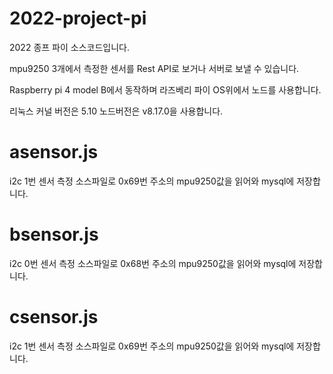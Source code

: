 # 2022-project-pi

2022 종프 파이 소스코드입니다.

mpu9250 3개에서 측정한 센서를 Rest API로 보거나 서버로 보낼 수 있습니다.

Raspberry pi 4 model B에서 동작하며 라즈베리 파이 OS위에서 노드를 사용합니다.

리눅스 커널 버전은 5.10 노드버전은 v8.17.0을 사용합니다.

# asensor.js
i2c 1번 센서 측정 소스파일로 0x69번 주소의 mpu9250값을 읽어와 mysql에 저장합니다.
# bsensor.js
i2c 0번 센서 측정 소스파일로 0x68번 주소의 mpu9250값을 읽어와 mysql에 저장합니다.
# csensor.js
i2c 1번 센서 측정 소스파일로 0x69번 주소의 mpu9250값을 읽어와 mysql에 저장합니다.
